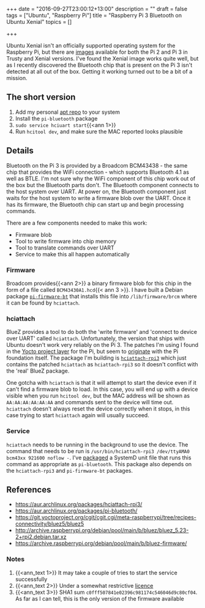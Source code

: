 +++
date = "2016-09-27T23:00:12+13:00"
description = ""
draft = false
tags = ["Ubuntu", "Raspberry Pi"]
title = "Raspberry Pi 3 Bluetooth on Ubuntu Xenial"
topics = []

+++

Ubuntu Xenial isn't an officially supported operating system for the Raspberry Pi, but there are [images](https://wiki.ubuntu.com/ARM/RaspberryPi) available for both the Pi 2 and Pi 3 in Trusty and Xenial versions. I've found the Xenial image works quite well, but as I recently discovered the Bluetooth chip that is present on the Pi 3 isn't detected at all out of the box. Getting it working turned out to be a bit of a mission.

## The short version

1. Add my personal [apt repo](/repo) to your system
1. Install the `pi-bluetooth` package
1. `sudo service hciuart start`{{<ann 1>}}
1. Run `hcitool dev`, and make sure the MAC reported looks plausible

## Details

Bluetooth on the Pi 3 is provided by a Broadcom BCM43438 - the same chip that provides the WiFi connection - which supports Bluetooth 4.1 as well as BTLE. I'm not sure why the WiFi component of this chip work out of the box but the Bluetooth parts don't. The Bluetooth component connects to the host system over UART. At power on, the Bluetooth component just waits for the host system to write a firmware blob over the UART. Once it has its firmware, the Bluetooth chip can start up and begin processing commands.

There are a few components needed to make this work:

- Firmware blob
- Tool to write firmware into chip memory
- Tool to translate commands over UART
- Service to make this all happen automatically

### Firmware

Broadcom provides{{<ann 2>}} a binary firmware blob for this chip in the form of a file called `BCM43430A1.hcd`{{< ann 3 >}}. I have built a Debian package [`pi-firmware-bt`](https://github.com/insertjokehere/pi-firmware-bt) that installs this file into `/lib/firmware/brcm` where it can be found by `hciattach`.

### hciattach

BlueZ provides a tool to do both the 'write firmware' and 'connect to device over UART' called `hciattach`. Unfortunately, the version that ships with Ubuntu doesn't work very reliably on the Pi 3. The patches I'm using I found in the [Yocto project layer](https://git.yoctoproject.org/cgit/cgit.cgi/meta-raspberrypi/tree/recipes-connectivity/bluez5/bluez5) for the Pi, but seem to [originate](http://archive.raspberrypi.org/debian/pool/main/b/bluez/bluez_5.23-2+rpi2.debian.tar.xz) with the Pi foundation itself. The package I'm building is [`hciattach-rpi3`](https://github.com/insertjokehere/hciattach-rpi3) which just contains the patched `hciattach` as `hciattach-rpi3` so it doesn't conflict with the 'real' BlueZ package.

One gotcha with `hciattach` is that it will attempt to start the device even if it can't find a firmware blob to load. In this case, you will end up with a device visible when you run `hcitool dev`, but the MAC address will be shown as `AA:AA:AA:AA:AA:AA` and commands sent to the device will time out. `hciattach` doesn't always reset the device correctly when it stops, in this case trying to start `hciattach` again will usually succeed.

### Service

`hciattach` needs to be running in the background to use the device. The command that needs to be run is `/usr/bin/hciattach-rpi3 /dev/ttyAMA0 bcm43xx 921600 noflow -`. I've [packaged](https://github.com/insertjokehere/pi-bluetooth) a SystemD unit file that runs this command as appropriate as `pi-bluetooth`. This package also depends on the `hciattach-rpi3` and `pi-firmware-bt` packages.

## References

- https://aur.archlinux.org/packages/hciattach-rpi3/
- https://aur.archlinux.org/packages/pi-bluetooth/
- https://git.yoctoproject.org/cgit/cgit.cgi/meta-raspberrypi/tree/recipes-connectivity/bluez5/bluez5
- http://archive.raspberrypi.org/debian/pool/main/b/bluez/bluez_5.23-2+rpi2.debian.tar.xz
- https://archive.raspberrypi.org/debian/pool/main/b/bluez-firmware/

### Notes

1. {{<ann_text 1>}} It may take a couple of tries to start the service successfully
1. {{<ann_text 2>}} Under a somewhat restrictive [licence](https://raw.githubusercontent.com/insertjokehere/pi-firmware-bt/master/LICENCE.broadcom_bcm43xx) 
1. {{<ann_text 3>}} SHA1 sum `c0fff507841e02396c981174c546046d9c80cf04`. As far as I can tell, this is the only version of the firmware available
